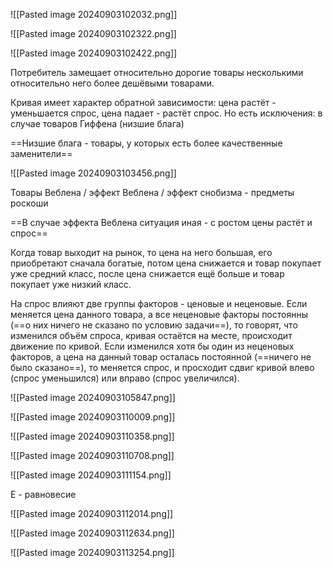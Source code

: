 ![[Pasted image 20240903102032.png]]

![[Pasted image 20240903102322.png]]

![[Pasted image 20240903102422.png]]

Потребитель замещает относительно дорогие товары несколькими относительно него более дешёвыми товарами. 

Кривая имеет характер обратной зависимости: цена растёт - уменьшается спрос, цена падает - растёт спрос. Но есть исключения: в случае товаров Гиффена (низшие блага)

==Низшие блага - товары, у которых есть более качественные заменители==

![[Pasted image 20240903103456.png]]

Товары Веблена / эффект Веблена / эффект снобизма - предметы роскоши 

==В случае эффекта Веблена ситуация иная - с ростом цены растёт и спрос==

Когда товар выходит на рынок, то цена на него большая, его приобретают сначала богатые, потом цена снижается и товар покупает уже средний класс, после цена снижается ещё больше и товар покупает уже низкий класс.

На спрос влияют две группы факторов - ценовые и неценовые. Если меняется цена данного товара, а все неценовые факторы постоянны (==о них ничего не сказано по условию задачи==), то говорят, что изменился объём спроса, кривая остаётся на месте, происходит движение по кривой. 
Если изменился хотя бы один из неценовых факторов, а цена на данный товар осталась постоянной (==ничего не было сказано==), то меняется спрос, и просходит сдвиг кривой влево (спрос уменьшился) или вправо (спрос увеличился).

![[Pasted image 20240903105847.png]]

![[Pasted image 20240903110009.png]]

![[Pasted image 20240903110358.png]]

![[Pasted image 20240903110708.png]]

![[Pasted image 20240903111154.png]]

E - равновесие

![[Pasted image 20240903112014.png]]

![[Pasted image 20240903112634.png]]

![[Pasted image 20240903113254.png]]

